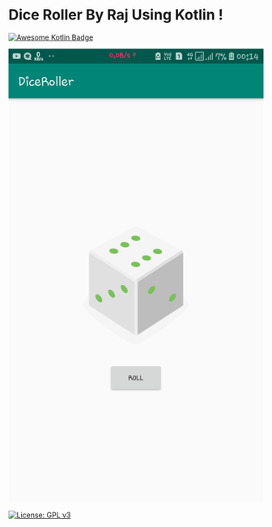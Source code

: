 # Dice Roller By Raj Using Kotlin !

[![Awesome Kotlin Badge](https://kotlin.link/awesome-kotlin.svg)](https://github.com/KotlinBy/awesome-kotlin)

![android](./ScreenShot/App.jpg?raw=true 'android')


[![License: GPL v3](https://img.shields.io/badge/License-GPLv3-blue.svg)](https://www.gnu.org/licenses/gpl-3.0)
